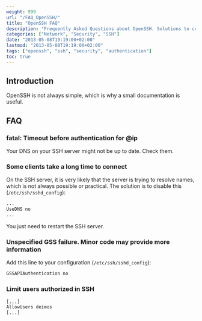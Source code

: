 ```yaml
---
weight: 999
url: "/FAQ_OpenSSH/"
title: "OpenSSH FAQ"
description: "Frequently Asked Questions about OpenSSH. Solutions to common problems and configuration tips."
categories: ["Network", "Security", "SSH"]
date: "2013-05-08T19:19:00+02:00"
lastmod: "2013-05-08T19:19:00+02:00"
tags: ["openssh", "ssh", "security", "authentication"]
toc: true
---
```


## Introduction

OpenSSH is not always simple, which is why a small documentation is useful.

## FAQ

### fatal: Timeout before authentication for @ip

Your DNS on your SSH server might not be up to date. Check them.

### Some clients take a long time to connect

On the SSH server, it is very likely that the server is trying to resolve names, which is not always possible or practical. The solution is to disable this (`/etc/ssh/sshd_config`):

```bash
...
UseDNS no
...
```

You just need to restart the SSH server.

### Unspecified GSS failure. Minor code may provide more information

Add this line to your configuration (`/etc/ssh/sshd_config`):

```bash
GSSAPIAuthentication no
```

### Limit users authorized in SSH

```bash
[...]
AllowUsers deimos
[...]
```
